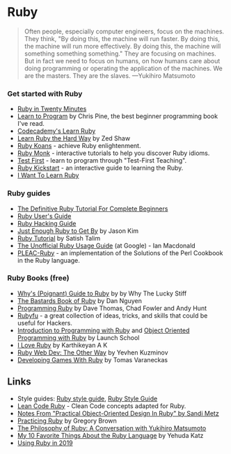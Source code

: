 # Ruby

> Often people, especially computer engineers, focus on the machines. They think, "By doing this, the machine will run faster. By doing this, the machine will run more effectively. By doing this, the machine will something something something." They are focusing on machines. But in fact we need to focus on humans, on how humans care about doing programming or operating the application of the machines. We are the masters. They are the slaves. —Yukihiro Matsumoto

### Get started with Ruby

* [Ruby in Twenty Minutes](https://www.ruby-lang.org/en/documentation/quickstart/)
* [Learn to Program](https://pine.fm/LearnToProgram/) by Chris Pine, the best beginner programming book I've read.
* [Codecademy's Learn Ruby](https://www.codecademy.com/learn/learn-ruby)
* [Learn Ruby the Hard Way](https://learnrubythehardway.org/book/) by Zed Shaw
* [Ruby Koans](http://www.rubykoans.com/) - achieve Ruby enlightenment.
* [Ruby Monk](https://rubymonk.com/) - interactive tutorials to help you discover Ruby idioms.
* [Test First](http://testfirst.org/) - learn to program through "Test-First Teaching".
* [Ruby Kickstart](https://github.com/JoshCheek/ruby-kickstart) - an interactive guide to learning the Ruby.
* [I Want To Learn Ruby](http://iwanttolearnruby.com/)

### Ruby guides

* [The Definitive Ruby Tutorial For Complete Beginners](https://www.rubyguides.com/ruby-tutorial/)
* [Ruby User's Guide](http://www.rubyist.net/~slagell/ruby/)
* [Ruby Hacking Guide](https://ruby-hacking-guide.github.io/)
* [Just Enough Ruby to Get By](http://jasonkim.ca/projects/just_enough_ruby_to_get_by/) by Jason Kim
* [Ruby Tutorial](http://rubylearning.com/satishtalim/tutorial.html) by Satish Talim
* [The Unofficial Ruby Usage Guide](http://www.caliban.org/ruby/rubyguide.shtml) \(at Google\) - Ian Macdonald
* [PLEAC-Ruby](http://pleac.sourceforge.net/pleac_ruby/index.html#AEN4) - an implementation of the Solutions of the Perl Cookbook in the Ruby language.

### Ruby Books \(free\)

* [Why's \(Poignant\) Guide to Ruby](https://poignant.guide/) by by Why The Lucky Stiff
* [The Bastards Book of Ruby](http://ruby.bastardsbook.com/) by Dan Nguyen
* [Programming Ruby](http://ruby-doc.com/docs/ProgrammingRuby/) by Dave Thomas, Chad Fowler and Andy Hunt
* [Rubyfu](https://rubyfu.net/) - a great collection of ideas, tricks, and skills that could be useful for Hackers.
* [Introduction to Programming with Ruby](https://launchschool.com/books/ruby) and [Object Oriented Programming with Ruby](https://launchschool.com/books/oo_ruby) by Launch School
* [I Love Ruby](https://i-love-ruby.gitlab.io) by Karthikeyan A K
* [Ruby Web Dev: The Other Way](https://leanpub.com/rwdtow/read) by Yevhen Kuzminov
* [Developing Games With Ruby](https://leanpub.com/developing-games-with-ruby/read) by Tomas Varaneckas

## Links

* Style guides: [Ruby style guide](https://github.com/rubocop-hq/ruby-style-guide), [Ruby Style Guide](https://github.com/airbnb/ruby)
* [Lean Code Ruby](lhttps://github.com/uohzxela/clean-code-ruby#readme) - Clean Code concepts adapted for Ruby.
* [Notes From "Practical Object-Oriented Design In Ruby" by Sandi Metz](https://gist.github.com/speric/31ae0987d21eac1d4f87)
* [Practicing Ruby](https://github.com/elm-city-craftworks/practicing-ruby-manuscripts) by Gregory Brown
* [The Philosophy of Ruby: A Conversation with Yukihiro Matsumoto](https://www.artima.com/intv/ruby.html)
* [My 10 Favorite Things About the Ruby Language](https://yehudakatz.com/2009/08/24/my-10-favorite-things-about-the-ruby-language/) by Yehuda Katz
* [Using Ruby in 2019](https://jasoncharnes.com/using-ruby-in-2019/)

